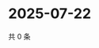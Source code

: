 # 2025-07-22

共 0 条

<!-- BEGIN ZHIHUVIDEO -->
<!-- 最后更新时间 Tue Jul 22 2025 12:38:58 GMT+0800 (China Standard Time) -->

<!-- END ZHIHUVIDEO -->

